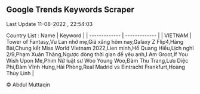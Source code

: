 

## Google Trends Keywords Scraper 
 
Last Update 11-08-2022 , 22:54:03

Country List :
 Name  | Keyword |
| ------------- | ------------- |
| VIETNAM | Tower of Fantasy,Vu Lan nhớ mẹ,Giá xăng hôm nay,Galaxy Z Flip4,Hàng Bài,Chung kết Miss World Vietnam 2022,Lien minh,Hồ Quang Hiếu,Lịch nghỉ 2/9,Phạm Xuân Thăng,Ngược dòng thời gian để yêu anh,I Am Groot,If You Wish Upon Me,Phim Nữ luật sư Woo Young Woo,Đàm Thu Trang,Lưu Diệc Phi,Đàm Vĩnh Hưng,Hải Phòng,Real Madrid vs Eintracht Frankfurt,Hoàng Thùy Linh |



© Abdul Muttaqin 
